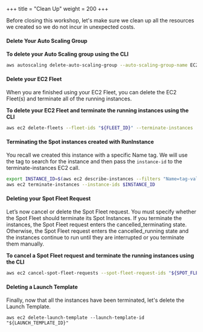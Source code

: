 +++
title = "Clean Up"
weight = 200
+++

Before closing this workshop, let's make sure we clean up all the resources we created so we do not incur in unexpected costs.

#### Delete Your Auto Scaling Group

**To delete your Auto Scaling group using the CLI**

```bash
aws autoscaling delete-auto-scaling-group --auto-scaling-group-name EC2SpotWorkshopASG --force-delete
```

#### Delete your EC2 Fleet

When you are finished using your EC2 Fleet, you can delete the EC2 Fleet(s)
and terminate all of the running instances.

**To delete your EC2 Fleet and terminate the running instances using the CLI**

```bash
aws ec2 delete-fleets --fleet-ids "${FLEET_ID}" --terminate-instances
```

#### Terminating the Spot instances created with RunInstance

You recall we created this instance with a specific Name tag. We will use the tag to search for the instance and then pass the `instance-id` to the terminate-instances EC2 call.

```bash
export INSTANCE_ID=$(aws ec2 describe-instances --filters "Name=tag-value,Values=EC2SpotWorkshopRunInstance" --query "Reservations[0].Instances[0].InstanceId" | sed s/\"//g)
aws ec2 terminate-instances --instance-ids $INSTANCE_ID
```

#### Deleting your Spot Fleet Request

Let’s now cancel or delete the Spot Fleet request. You must specify whether the Spot Fleet should terminate its Spot Instances. If you terminate the instances, the Spot Fleet request enters the cancelled_terminating state. Otherwise, the Spot Fleet request enters the cancelled_running state and the instances continue to run until they are interrupted or you terminate them manually.

**To cancel a Spot Fleet request and terminate the running instances using the CLI**

```bash
aws ec2 cancel-spot-fleet-requests --spot-fleet-request-ids "${SPOT_FLEET_REQUEST_ID}" --terminate-instances
```

#### Deleting a Launch Template

Finally, now that all the instances have been terminated, let's delete the Launch Template.

```
aws ec2 delete-launch-template --launch-template-id "${LAUNCH_TEMPLATE_ID}"
```
